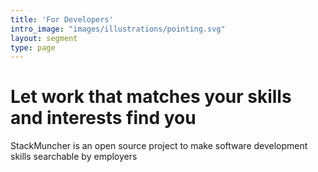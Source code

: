 ```yaml
---
title: 'For Developers'
intro_image: "images/illustrations/pointing.svg"
layout: segment
type: page
---
```


# Let work that matches your skills and interests find you

StackMuncher is an open source project to make software development skills searchable by employers